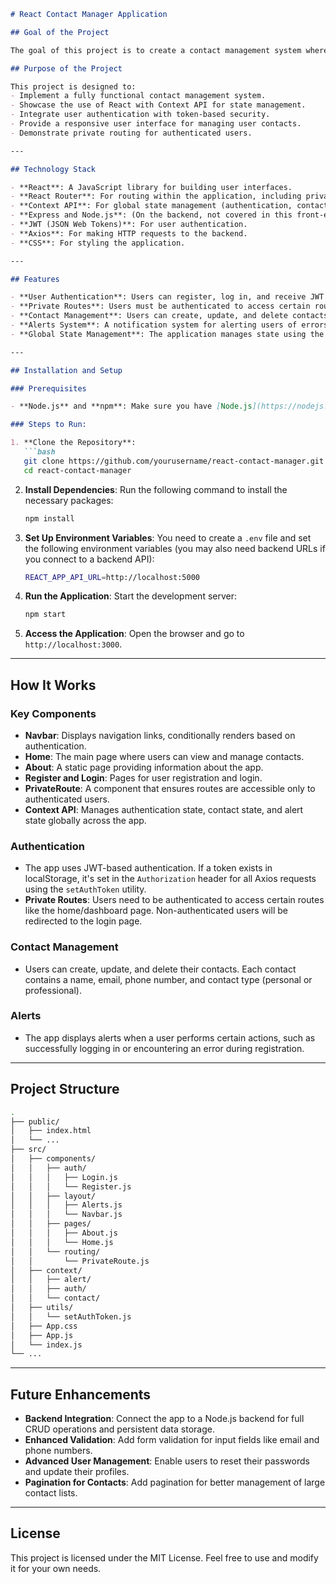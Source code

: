 
```markdown
# React Contact Manager Application

## Goal of the Project

The goal of this project is to create a contact management system where users can register, log in, and manage their contacts in a secure environment. The application provides CRUD functionality for managing contacts and protects user data using authentication and private routes.

## Purpose of the Project

This project is designed to:
- Implement a fully functional contact management system.
- Showcase the use of React with Context API for state management.
- Integrate user authentication with token-based security.
- Provide a responsive user interface for managing user contacts.
- Demonstrate private routing for authenticated users.

---

## Technology Stack

- **React**: A JavaScript library for building user interfaces.
- **React Router**: For routing within the application, including private routes.
- **Context API**: For global state management (authentication, contacts, and alerts).
- **Express and Node.js**: (On the backend, not covered in this front-end repository).
- **JWT (JSON Web Tokens)**: For user authentication.
- **Axios**: For making HTTP requests to the backend.
- **CSS**: For styling the application.

---

## Features

- **User Authentication**: Users can register, log in, and receive JWT tokens for authentication.
- **Private Routes**: Users must be authenticated to access certain routes, such as the contact management dashboard.
- **Contact Management**: Users can create, update, and delete contacts.
- **Alerts System**: A notification system for alerting users of errors, successes, or other important messages.
- **Global State Management**: The application manages state using the Context API, keeping the state of contacts, alerts, and authentication in sync.

---

## Installation and Setup

### Prerequisites

- **Node.js** and **npm**: Make sure you have [Node.js](https://nodejs.org/) and npm installed.

### Steps to Run:

1. **Clone the Repository**:
   ```bash
   git clone https://github.com/yourusername/react-contact-manager.git
   cd react-contact-manager
   ```

2. **Install Dependencies**:
   Run the following command to install the necessary packages:
   ```bash
   npm install
   ```

3. **Set Up Environment Variables**:
   You need to create a `.env` file and set the following environment variables (you may also need backend URLs if you connect to a backend API):
   ```bash
   REACT_APP_API_URL=http://localhost:5000
   ```

4. **Run the Application**:
   Start the development server:
   ```bash
   npm start
   ```

5. **Access the Application**:
   Open the browser and go to `http://localhost:3000`.

---

## How It Works

### Key Components

- **Navbar**: Displays navigation links, conditionally renders based on authentication.
- **Home**: The main page where users can view and manage contacts.
- **About**: A static page providing information about the app.
- **Register and Login**: Pages for user registration and login.
- **PrivateRoute**: A component that ensures routes are accessible only to authenticated users.
- **Context API**: Manages authentication state, contact state, and alert state globally across the app.

### Authentication

- The app uses JWT-based authentication. If a token exists in localStorage, it's set in the `Authorization` header for all Axios requests using the `setAuthToken` utility.
- **Private Routes**: Users need to be authenticated to access certain routes like the home/dashboard page. Non-authenticated users will be redirected to the login page.

### Contact Management

- Users can create, update, and delete their contacts. Each contact contains a name, email, phone number, and contact type (personal or professional).
  
### Alerts

- The app displays alerts when a user performs certain actions, such as successfully logging in or encountering an error during registration.

---

## Project Structure

```bash
.
├── public/
│   ├── index.html
│   └── ...
├── src/
│   ├── components/
│   │   ├── auth/
│   │   │   ├── Login.js
│   │   │   └── Register.js
│   │   ├── layout/
│   │   │   ├── Alerts.js
│   │   │   └── Navbar.js
│   │   ├── pages/
│   │   │   ├── About.js
│   │   │   └── Home.js
│   │   └── routing/
│   │       └── PrivateRoute.js
│   ├── context/
│   │   ├── alert/
│   │   ├── auth/
│   │   └── contact/
│   ├── utils/
│   │   └── setAuthToken.js
│   ├── App.css
│   ├── App.js
│   └── index.js
└── ...
```

---

## Future Enhancements

- **Backend Integration**: Connect the app to a Node.js backend for full CRUD operations and persistent data storage.
- **Enhanced Validation**: Add form validation for input fields like email and phone numbers.
- **Advanced User Management**: Enable users to reset their passwords and update their profiles.
- **Pagination for Contacts**: Add pagination for better management of large contact lists.

---

## License

This project is licensed under the MIT License. Feel free to use and modify it for your own needs.
```
